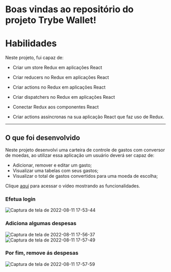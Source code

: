 # Boas vindas ao repositório do projeto Trybe Wallet!

# Habilidades
Neste projeto, fui capaz de:

  * Criar um store Redux em aplicações React

  * Criar reducers no Redux em aplicações React

  * Criar actions no Redux em aplicações React

  * Criar dispatchers no Redux em aplicações React

  * Conectar Redux aos componentes React

  * Criar actions assíncronas na sua aplicação React que faz uso de Redux.

---

## O que foi desenvolvido

Neste projeto desenvolvi uma carteira de controle de gastos com conversor de moedas, ao utilizar essa aplicação um usuário deverá ser capaz de:
  - Adicionar, remover e editar um gasto;
  - Visualizar uma tabelas com seus gastos;
  - Visualizar o total de gastos convertidos para uma moeda de escolha;

Clique
<a target="_blank" href="https://www.linkedin.com/posts/ezequiel-verissimo_react-redux-activity-6869028873808420864-fTaj?utm_source=linkedin_share&utm_medium=member_desktop_web">aqui<a/>
para acessar o vídeo mostrando as funcionalidades.

### Efetua login
![Captura de tela de 2022-08-11 17-53-44](https://user-images.githubusercontent.com/87549523/184241599-604fc0d7-a483-4bc3-8085-5f26ab6b0b2a.png)

### Adiciona algumas despesas
![Captura de tela de 2022-08-11 17-56-37](https://user-images.githubusercontent.com/87549523/184241642-4acace89-e21a-4648-a177-97bedf6b9161.png)
![Captura de tela de 2022-08-11 17-57-49](https://user-images.githubusercontent.com/87549523/184241660-9075949a-6278-4525-babd-2a15a3c3c18f.png)

### Por fim, remove ás despesas
![Captura de tela de 2022-08-11 17-57-59](https://user-images.githubusercontent.com/87549523/184241684-936d9dec-bda6-45ae-8fc9-c7c1fcb35fa7.png)

